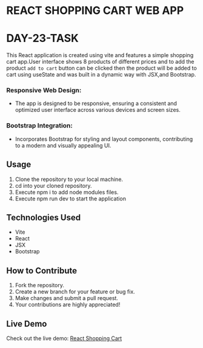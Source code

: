 # REACT SHOPPING CART WEB APP

# DAY-23-TASK

This React application is created using vite and features a simple shopping cart app.User interface shows 8 products of different prices and to add the product `add to cart` button can be clicked then the product will be added to cart using useState and was built in a dynamic way with JSX,and Bootstrap.

### Responsive Web Design:

- The app is designed to be responsive, ensuring a consistent and optimized user interface across various devices and screen sizes.

### Bootstrap Integration:

- Incorporates Bootstrap for styling and layout components, contributing to a modern and visually appealing UI.

## Usage

1. Clone the repository to your local machine.
2. cd into your cloned repository.
3. Execute npm i to add node modules files.
4. Execute npm run dev to start the application

## Technologies Used

- Vite
- React
- JSX
- Bootstrap

## How to Contribute

1. Fork the repository.
2. Create a new branch for your feature or bug fix.
3. Make changes and submit a pull request.
4. Your contributions are highly appreciated!

## Live Demo

Check out the live demo: [React Shopping Cart](https://react-shopping-cart-manu.netlify.app/)
